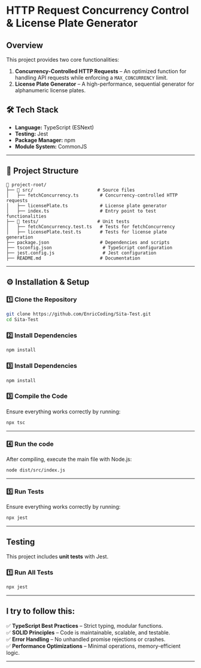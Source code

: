# HTTP Request Concurrency Control & License Plate Generator 

## Overview

This project provides two core functionalities:

1. **Concurrency-Controlled HTTP Requests** – An optimized function for handling API requests while enforcing a `MAX_CONCURRENCY` limit.
2. **License Plate Generator** – A high-performance, sequential generator for alphanumeric license plates.

## 🛠️ Tech Stack

- **Language:** TypeScript (ESNext)
- **Testing:** Jest
- **Package Manager:** npm
- **Module System:** CommonJS

---

## 📂 Project Structure

```
📂 project-root/
├── 📂 src/                        # Source files
│   ├── fetchConcurrency.ts        # Concurrency-controlled HTTP requests
│   ├── licensePlate.ts            # License plate generator
│   ├── index.ts                   # Entry point to test functionalities
├── 📂 tests/                      # Unit tests
│   ├── fetchConcurrency.test.ts   # Tests for fetchConcurrency
│   ├── licensePlate.test.ts       # Tests for license plate generation
├── package.json                   # Dependencies and scripts
├── tsconfig.json                   # TypeScript configuration
├── jest.config.js                  # Jest configuration
├── README.md                      # Documentation
```

---

## ⚙️ Installation & Setup

### 1️⃣ Clone the Repository

```sh
git clone https://github.com/EnricCoding/Sita-Test.git
cd Sita-Test
```

### 2️⃣ Install Dependencies

```sh
npm install
```

### 3️⃣ Install Dependencies

```sh
npm install
```

### 3️⃣ Compile the Code

Ensure everything works correctly by running:

```sh
npx tsc
```

---

### 4️⃣ Run the code

After compiling, execute the main file with Node.js:

```sh
node dist/src/index.js
```

---

### 5️⃣ Run Tests

Ensure everything works correctly by running:

```sh
npx jest
```

---


## Testing

This project includes **unit tests** with Jest.

### 1️⃣ Run All Tests

```sh
npx jest
```

---

## I try to follow this:

✅ **TypeScript Best Practices** – Strict typing, modular functions.  
✅ **SOLID Principles** – Code is maintainable, scalable, and testable.  
✅ **Error Handling** – No unhandled promise rejections or crashes.  
✅ **Performance Optimizations** – Minimal operations, memory-efficient logic.  

---   
